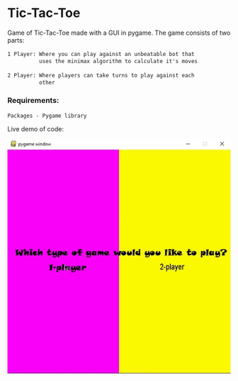 # Tic-Tac-Toe

Game of Tic-Tac-Toe made with a GUI in pygame. The game consists
of two parts:

    1 Player: Where you can play against an unbeatable bot that 
              uses the minimax algorithm to calculate it's moves

    2 Player: Where players can take turns to play against each 
              other

### Requirements:

    Packages - Pygame library
    



Live demo of code:

![](tic_tac_toe.gif)
